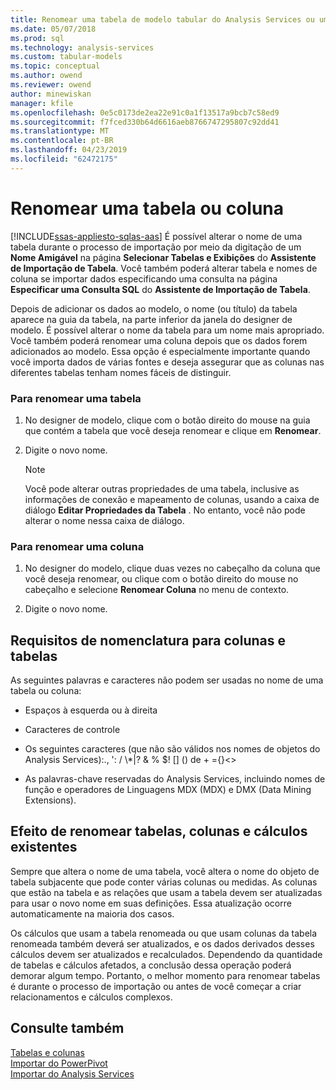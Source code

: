 ```yaml
---
title: Renomear uma tabela de modelo tabular do Analysis Services ou uma coluna | Microsoft Docs
ms.date: 05/07/2018
ms.prod: sql
ms.technology: analysis-services
ms.custom: tabular-models
ms.topic: conceptual
ms.author: owend
ms.reviewer: owend
author: minewiskan
manager: kfile
ms.openlocfilehash: 0e5c0173de2ea22e91c0a1f13517a9bcb7c58ed9
ms.sourcegitcommit: f7fced330b64d6616aeb8766747295807c92dd41
ms.translationtype: MT
ms.contentlocale: pt-BR
ms.lasthandoff: 04/23/2019
ms.locfileid: "62472175"
---
```

# <a name="rename-a-table-or-column"></a>Renomear uma tabela ou coluna 
[!INCLUDE[ssas-appliesto-sqlas-aas](../../includes/ssas-appliesto-sqlas-aas.md)]
  É possível alterar o nome de uma tabela durante o processo de importação por meio da digitação de um **Nome Amigável** na página **Selecionar Tabelas e Exibições** do **Assistente de Importação de Tabela**. Você também poderá alterar tabela e nomes de coluna se importar dados especificando uma consulta na página **Especificar uma Consulta SQL** do **Assistente de Importação de Tabela**.  
  
 Depois de adicionar os dados ao modelo, o nome (ou título) da tabela aparece na guia da tabela, na parte inferior da janela do designer de modelo. É possível alterar o nome da tabela para um nome mais apropriado. Você também poderá renomear uma coluna depois que os dados forem adicionados ao modelo. Essa opção é especialmente importante quando você importa dados de várias fontes e deseja assegurar que as colunas nas diferentes tabelas tenham nomes fáceis de distinguir.  
  
### <a name="to-rename-a-table"></a>Para renomear uma tabela  
  
1.  No designer de modelo, clique com o botão direito do mouse na guia que contém a tabela que você deseja renomear e clique em **Renomear**.  
  
2.  Digite o novo nome.  
  
    > [!NOTE]  
    >  Você pode alterar outras propriedades de uma tabela, inclusive as informações de conexão e mapeamento de colunas, usando a caixa de diálogo **Editar Propriedades da Tabela** . No entanto, você não pode alterar o nome nessa caixa de diálogo.  
  
### <a name="to-rename-a-column"></a>Para renomear uma coluna  
  
1.  No designer do modelo, clique duas vezes no cabeçalho da coluna que você deseja renomear, ou clique com o botão direito do mouse no cabeçalho e selecione **Renomear Coluna** no menu de contexto.  
  
2.  Digite o novo nome.  
  
## <a name="naming-requirements-for-columns-and-tables"></a>Requisitos de nomenclatura para colunas e tabelas  
 As seguintes palavras e caracteres não podem ser usadas no nome de uma tabela ou coluna:  
  
-   Espaços à esquerda ou à direita  
  
-   Caracteres de controle  
  
-   Os seguintes caracteres (que não são válidos nos nomes de objetos do Analysis Services):., ': / \\*|? & % $! [] () de + ={}<>  
  
-   As palavras-chave reservadas do Analysis Services, incluindo nomes de função e operadores de Linguagens MDX (MDX) e DMX (Data Mining Extensions).  
  
## <a name="effect-of-renaming-on-existing-tables-columns-and-calculations"></a>Efeito de renomear tabelas, colunas e cálculos existentes  
 Sempre que altera o nome de uma tabela, você altera o nome do objeto de tabela subjacente que pode conter várias colunas ou medidas. As colunas que estão na tabela e as relações que usam a tabela devem ser atualizadas para usar o novo nome em suas definições. Essa atualização ocorre automaticamente na maioria dos casos.
  
 Os cálculos que usam a tabela renomeada ou que usam colunas da tabela renomeada também deverá ser atualizados, e os dados derivados desses cálculos devem ser atualizados e recalculados. Dependendo da quantidade de tabelas e cálculos afetados, a conclusão dessa operação poderá demorar algum tempo. Portanto, o melhor momento para renomear tabelas é durante o processo de importação ou antes de você começar a criar relacionamentos e cálculos complexos.  
  
## <a name="see-also"></a>Consulte também  
 [Tabelas e colunas](../../analysis-services/tabular-models/tables-and-columns-ssas-tabular.md)   
 [Importar do PowerPivot](../../analysis-services/tabular-models/import-from-power-pivot-ssas-tabular.md)   
 [Importar do Analysis Services](../../analysis-services/tabular-models/import-from-analysis-services-ssas-tabular.md)  
  
  

